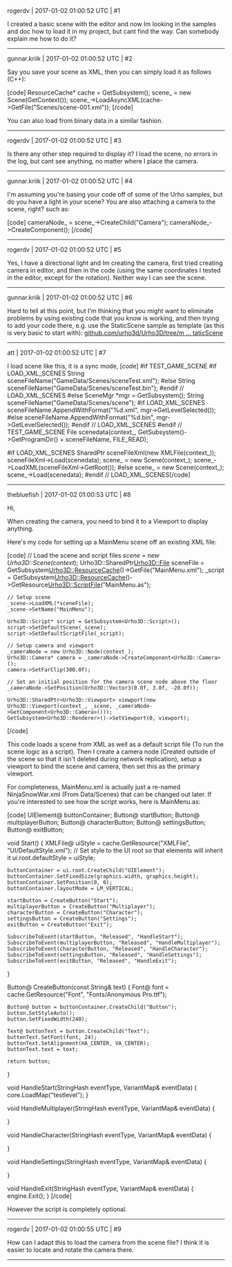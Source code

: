 rogerdv | 2017-01-02 01:00:52 UTC | #1

I created a basic scene with the editor and now Im looking in the samples and doc how to load it in my project, but cant find the way. Can somebody explain me how to do it?

-------------------------

gunnar.kriik | 2017-01-02 01:00:52 UTC | #2

Say you save your scene as XML, then you can simply load it as follows (C++):

[code]
ResourceCache* cache = GetSubsystem<ResourceCache>();
scene_ = new Scene(GetContext());
scene_->LoadAsyncXML(cache->GetFile("Scenes/scene-001.xml"));
[/code]

You can also load from binary data in a similar fashion.

-------------------------

rogerdv | 2017-01-02 01:00:52 UTC | #3

Is there any other step required to display it? I load the scene, no errors in the log, but cant see anything, no matter where I place the camera.

-------------------------

gunnar.kriik | 2017-01-02 01:00:52 UTC | #4

I'm assuming you're basing your code off of some of the Urho samples, but do you have a light in your scene? You are also attaching a camera to the scene, right? such as:

[code]
cameraNode_ = scene_->CreateChild("Camera");
cameraNode_->CreateComponent<Camera>();
[/code]

-------------------------

rogerdv | 2017-01-02 01:00:52 UTC | #5

Yes, I have a directional light and Im creating the camera, first tried creating camera in editor, and then in the code (using the same coordinates I tested in the editor, except for the rotation). Neither way I can see the scene.

-------------------------

gunnar.kriik | 2017-01-02 01:00:52 UTC | #6

Hard to tell at this point, but I'm thinking that you might want to eliminate problems by using existing code that you know is working, and then trying to add your code there, e.g. use the StaticScene sample as template (as this is very basic to start with):
[github.com/urho3d/Urho3D/tree/m ... taticScene](https://github.com/urho3d/Urho3D/tree/master/Source/Samples/04_StaticScene)

-------------------------

att | 2017-01-02 01:00:52 UTC | #7

I load scene like this, it is a sync mode,
[code]
#if TEST_GAME_SCENE
    #if LOAD_XML_SCENES
        String sceneFileName("GameData/Scenes/sceneTest.xml");
    #else 
        String sceneFileName("GameData/Scenes/sceneTest.bin");
    #endif // LOAD_XML_SCENES
#else
    SceneMgr *mgr = GetSubsystem<SceneMgr>();
    String sceneFileName("GameData/Scenes/scene");
    #if LOAD_XML_SCENES
        sceneFileName.AppendWithFormat("%d.xml", mgr->GetLevelSelected());
    #else
        sceneFileName.AppendWithFormat("%d.bin", mgr->GetLevelSelected());
    #endif // LOAD_XML_SCENES
#endif // TEST_GAME_SCENE
    File scenedata(context_, GetSubsystem<FileSystem>()->GetProgramDir() + sceneFileName, FILE_READ);
    
#if LOAD_XML_SCENES
    SharedPtr<XMLFile> sceneFileXml(new XMLFile(context_));
    sceneFileXml->Load(scenedata);
    scene_ = new Scene(context_);
    scene_->LoadXML(sceneFileXml->GetRoot());
#else 
    scene_ = new Scene(context_);
    scene_->Load(scenedata);
#endif // LOAD_XML_SCENES[/code]

-------------------------

thebluefish | 2017-01-02 01:00:53 UTC | #8

Hi,

When creating the camera, you need to bind it to a Viewport to display anything.

Here's my code for setting up a MainMenu scene off an existing XML file:

[code]
	// Load the scene and script files
	_scene = new Urho3D::Scene(context_);
	Urho3D::SharedPtr<Urho3D::File> sceneFile = GetSubsystem<Urho3D::ResourceCache>()->GetFile("MainMenu.xml");
	_script = GetSubsystem<Urho3D::ResourceCache>()->GetResource<Urho3D::ScriptFile>("MainMenu.as");

	// Setup scene
	_scene->LoadXML(*sceneFile);
	_scene->SetName("MainMenu");

	Urho3D::Script* script = GetSubsystem<Urho3D::Script>();
	script->SetDefaultScene(_scene);
	script->SetDefaultScriptFile(_script);

	// Setup camera and viewport
	_cameraNode = new Urho3D::Node(context_);
    Urho3D::Camera* camera = _cameraNode->CreateComponent<Urho3D::Camera>();
    camera->SetFarClip(300.0f);
    
    // Set an initial position for the camera scene node above the floor
    _cameraNode->SetPosition(Urho3D::Vector3(0.0f, 3.0f, -20.0f));

	Urho3D::SharedPtr<Urho3D::Viewport> viewport(new Urho3D::Viewport(context_, _scene, _cameraNode->GetComponent<Urho3D::Camera>()));
    GetSubsystem<Urho3D::Renderer>()->SetViewport(0, viewport);
[/code]

This code loads a scene from XML as well as a default script file (To run the scene logic as a script). Then I create a camera node (Created outside of the scene so that it isn't deleted during network replication), setup a viewport to bind the scene and camera, then set this as the primary viewport.

For completeness, MainMenu.xml is actually just a re-named NinjaSnowWar.xml (From Data/Scenes) that can be changed out later. If you're interested to see how the script works, here is MainMenu.as:

[code]
UIElement@ buttonContainer;
Button@ startButton;
Button@ multiplayerButton;
Button@ characterButton;
Button@ settingsButton;
Button@ exitButton;

void Start()
{
    XMLFile@ uiStyle = cache.GetResource("XMLFile", "UI/DefaultStyle.xml");
    // Set style to the UI root so that elements will inherit it
    ui.root.defaultStyle = uiStyle;

    buttonContainer = ui.root.CreateChild("UIElement");
    buttonContainer.SetFixedSize(graphics.width, graphics.height);
    buttonContainer.SetPosition(0, 0);
    buttonContainer.layoutMode = LM_VERTICAL;

    startButton = CreateButton("Start");
    multiplayerButton = CreateButton("Multiplayer");
    characterButton = CreateButton("Character");
    settingsButton = CreateButton("Settings");
    exitButton = CreateButton("Exit");

    SubscribeToEvent(startButton, "Released", "HandleStart");
    SubscribeToEvent(multiplayerButton, "Released", "HandleMultiplayer");
    SubscribeToEvent(characterButton, "Released", "HandleCharacter");
    SubscribeToEvent(settingsButton, "Released", "HandleSettings");
    SubscribeToEvent(exitButton, "Released", "HandleExit");
}

Button@ CreateButton(const String& text)
{
    Font@ font = cache.GetResource("Font", "Fonts/Anonymous Pro.ttf");
    
    Button@ button = buttonContainer.CreateChild("Button");
    button.SetStyleAuto();
    button.SetFixedWidth(240);
    
    Text@ buttonText = button.CreateChild("Text");
    buttonText.SetFont(font, 24);
    buttonText.SetAlignment(HA_CENTER, VA_CENTER);
    buttonText.text = text;
    
    return button;
}

void HandleStart(StringHash eventType, VariantMap& eventData)
{   
    core.LoadMap("testlevel");
}

void HandleMultiplayer(StringHash eventType, VariantMap& eventData)
{   
    
}

void HandleCharacter(StringHash eventType, VariantMap& eventData)
{   

}

void HandleSettings(StringHash eventType, VariantMap& eventData)
{   

}

void HandleExit(StringHash eventType, VariantMap& eventData)
{   
    engine.Exit();
}
[/code]

However the script is completely optional.

-------------------------

rogerdv | 2017-01-02 01:00:55 UTC | #9

How can I adapt this to load the camera from the scene file? I think it is easier to locate and rotate the camera there.

-------------------------

